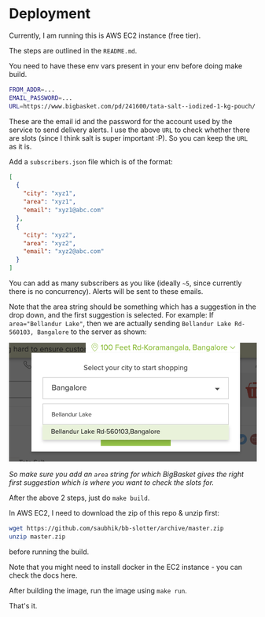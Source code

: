# Deployment

Currently, I am running this is AWS EC2 instance (free tier).

The steps are outlined in the `README.md`.

You need to have these env vars present in your env before doing make build.
```bash
FROM_ADDR=...
EMAIL_PASSWORD=...
URL=https://www.bigbasket.com/pd/241600/tata-salt--iodized-1-kg-pouch/
```
These are the email id and the password for the account used by the service to send delivery alerts.
I use the above `URL` to check whether there are slots (since I think salt is super important :P).
So you can keep the `URL` as it is.

Add a `subscribers.json` file which is of the format:
```json
[
  {
    "city": "xyz1",
    "area": "xyz1",
    "email": "xyz1@abc.com"
  },
  {
    "city": "xyz2",
    "area": "xyz2",
    "email": "xyz2@abc.com"
  }
]
```
You can add as many subscribers as you like (ideally `~5`, since currently there is no concurrency). Alerts will be sent to these emails.

Note that the area string should be something which has a suggestion in the drop down, and the first suggestion is selected. For example:
If `area="Bellandur Lake"`, then we are actually sending `Bellandur Lake Rd-560103, Bangalore` to the server as shown:

![79089409-0b2d6900-7d81-11ea-94cb-b68ce72a7da6](./screenshots/79089409-0b2d6900-7d81-11ea-94cb-b68ce72a7da6.png)

*So make sure you add an `area` string for which BigBasket gives the right first suggestion which is where you want to check the slots for.*

After the above 2 steps, just do `make build`.

In AWS EC2, I need to download the zip of this repo & unzip first:

```bash
wget https://github.com/saubhik/bb-slotter/archive/master.zip
unzip master.zip
```
before running the build.

Note that you might need to install docker in the EC2 instance - you can check the docs here.

After building the image, run the image using `make run`.

That's it.